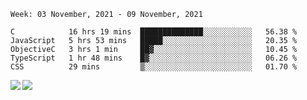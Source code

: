<!--START_SECTION:waka-->
```text
Week: 03 November, 2021 - 09 November, 2021

C            16 hrs 19 mins  ██████████████░░░░░░░░░░░   56.38 % 
JavaScript   5 hrs 53 mins   █████░░░░░░░░░░░░░░░░░░░░   20.35 % 
ObjectiveC   3 hrs 1 min     ██▓░░░░░░░░░░░░░░░░░░░░░░   10.45 % 
TypeScript   1 hr 48 mins    █▓░░░░░░░░░░░░░░░░░░░░░░░   06.26 % 
CSS          29 mins         ▒░░░░░░░░░░░░░░░░░░░░░░░░   01.70 % 
```
<!--END_SECTION:waka-->
<a href="https://github.com/anuraghazra/github-readme-stats">
  <img align="left" src="https://github-readme-stats.vercel.app/api?username=Tanesan&count_private=true&show_icons=true" />
<img align="left" src="https://github-readme-stats.vercel.app/api/top-langs/?username=Tanesan" />
</a>
